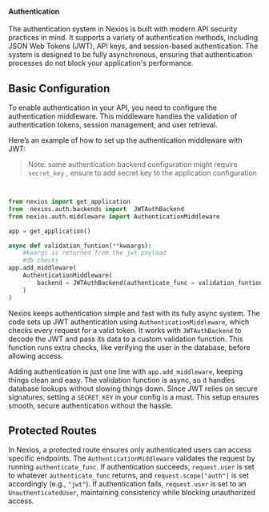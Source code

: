 #### Authentication

The authentication system in Nexios is built with modern API security practices in mind. It supports a variety of authentication methods, including JSON Web Tokens (JWT), API keys, and session-based authentication. The system is designed to be fully asynchronous, ensuring that authentication processes do not block your application's performance.

## Basic Configuration

To enable authentication in your API, you need to configure the authentication middleware. This middleware handles the validation of authentication tokens, session management, and user retrieval.

Here’s an example of how to set up the authentication middleware with JWT:

> Note:  some authentication backend configuration might require `secret_key` , ensure to add secret key to the application configuration


```py


from nexios import get_application
from  nexios.auth.backends import  JWTAuthBackend
from nexios.auth.middleware import AuthenticationMiddleware

app = get_application()

async def validation_funtion(**kwaargs):
    #kwargs is returned from the jwt payload
    #db checks
app.add_middleware(
    AuthenticationMiddleware(
        backend = JWTAuthBackend(authenticate_func = validation_funtion)
    )
)

```


Nexios keeps authentication simple and fast with its fully async system. The code sets up JWT authentication using `AuthenticationMiddleware`, which checks every request for a valid token. It works with `JWTAuthBackend` to decode the JWT and pass its data to a custom validation function. This function runs extra checks, like verifying the user in the database, before allowing access.  

Adding authentication is just one line with `app.add_middleware`, keeping things clean and easy. The validation function is async, so it handles database lookups without slowing things down. Since JWT relies on secure signatures, setting a `SECRET_KEY` in your config is a must. This setup ensures smooth, secure authentication without the hassle.


## Protected Routes

In Nexios, a protected route ensures only authenticated users can access specific endpoints. The `AuthenticationMiddleware` validates the request by running `authenticate_func`. If authentication succeeds, `request.user` is set to whatever `authenticate_func` returns, and `request.scope["auth"]` is set accordingly (e.g., `"jwt"`). If authentication fails, `request.user` is set to an `UnauthenticatedUser`, maintaining consistency while blocking unauthorized access.